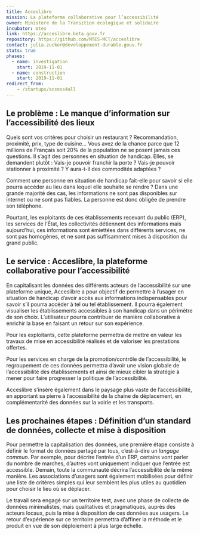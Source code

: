 ```yaml
---
title: Acceslibre
mission: La plateforme collaborative pour l’accessibilité
owner: Ministère de la Transition écologique et solidaire
incubator: mtes
link: https://acceslibre.beta.gouv.fr
repository: https://github.com/MTES-MCT/acceslibre
contact: julia.zucker@developpement-durable.gouv.fr
stats: true
phases:
  - name: investigation
    start: 2019-11-01
  - name: construction
    start: 2019-11-01
redirect_from:
    - /startups/access4all
---
```


## Le problème : Le manque d’information sur l’accessibilité des lieux

Quels sont vos critères pour choisir un restaurant ? Recommandation, proximité, prix, type de cuisine… Vous avez de la chance parce que 12 millions de Français soit 20% de la population ne se posent jamais ces questions. Il s’agit des personnes en situation de handicap. Elles, se demandent plutôt : Vais-je pouvoir franchir la porte ? Vais-je pouvoir stationner à proximité ? Y aura-t-il des commodités adaptées ?

Comment une personne en situation de handicap fait-elle pour savoir si elle pourra accéder au lieu dans lequel elle souhaite se rendre ? Dans une grande majorité des cas, les informations ne sont pas disponibles sur internet ou ne sont pas fiables. La personne est donc obligée de prendre son téléphone.

Pourtant, les exploitants de ces établissements recevant du public (ERP), les services de l’État, les collectivités détiennent des informations mais aujourd’hui, ces informations sont émiettées dans différents services, ne sont pas homogènes, et ne sont pas suffisamment mises à disposition du grand public.

## Le service : Acceslibre, la plateforme collaborative pour l’accessibilité

En capitalisant les données des différents acteurs de l’accessibilité sur une plateforme unique, Acceslibre a pour objectif de permettre à l’usager en situation de handicap d’avoir accès aux informations indispensables pour savoir s’il pourra accéder à tel ou tel établissement. Il pourra également visualiser les établissements accessibles à son handicap dans un périmètre de son choix. L’utilisateur pourra contribuer de manière collaborative à enrichir la base en faisant un retour sur son expérience.

Pour les exploitants, cette plateforme permettra de mettre en valeur les travaux de mise en accessibilité réalisés et de valoriser les prestations offertes.

Pour les services en charge de la promotion/contrôle de l’accessibilité, le regroupement de ces données permettra d’avoir une vision globale de l’accessibilité des établissements et ainsi de mieux cibler la stratégie à mener pour faire progresser la politique de l’accessibilité.

Acceslibre s’insère également dans le paysage plus vaste de l’accessibilité, en apportant sa pierre à l’accessibilité de la chaine de déplacement, en complémentarité des données sur la voirie et les transports.

## Les prochaines étapes : Définition d’un standard de données, collecte et mise à disposition

Pour permettre la capitalisation des données, une première étape consiste à définir le format de données partagé par tous, c’est-à-dire un _langage commun_. Par exemple, pour décrire l’entrée d’un ERP, certains vont parler du nombre de marches, d’autres vont uniquement indiquer que l’entrée est accessible. Demain, toute la communauté décrira l’accessibilité de la même manière. Les associations d’usagers sont également mobilisées pour définir une liste de critères simples qui leur semblent les plus utiles au quotidien pour choisir le lieu où se déplacer.

Le travail sera engagé sur un territoire test, avec une phase de collecte de données minimalistes, mais qualitatives et pragmatiques, auprès des acteurs locaux, puis la mise à disposition de ces données aux usagers. Le retour d’expérience sur ce territoire permettra d’affiner la méthode et le produit en vue de son déploiement à plus large échelle.
